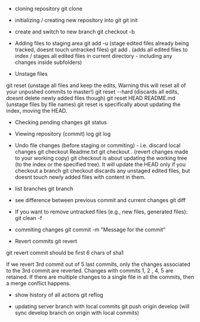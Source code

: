 - cloning repository
git clone <repoUrl>

- initializing / creating new repository into git
git init

- create and switch to new branch
git checkout -b <branchName>

- Adding files to staging area
git add -u (stage edited files already being tracked, doesnt touch untracked files)
git add . (adds all edited files to index / stages all edited files in current directory - including any changes inside subfolders)

- Unstage files

git reset (unstage all files and keep the edits, Warning this will reset all of your unpushed commits to master!)
git reset --hard (discards all edits, doesnt delete newly added files though)
git reset HEAD README.md (unstage files by file names)
git reset is specifically about updating the index, moving the HEAD.
 
- Checking pending changes
git status

- Viewing repository (commit) log
git log

- Undo file changes (before staging or commiting) - i.e. discard local changes
git checkout Readme.txt
git checkout . (revert changes made to your working copy)
git checkout is about updating the working tree (to the index or the specified tree). It will update the HEAD only if you checkout a branch
git checkout discards any unstaged edited files, but doesnt touch newly added files with content in them.

- list branches
git branch

- see difference between previous commit and current changes
git diff

- If you want to remove untracked files (e.g., new files, generated files): 
git clean -f

- commiting changes
git commit -m "Message for the commit"

- Revert commits
git revert <commit1> <commit2>

git revert commit should be first 6 chars of sha1

If we revert 3rd commit out of 5 last commits, only the changes associated to the 3rd commit are reverted. Changes with commits 1, 2 , 4, 5 are retained.
If there are multiple changes to a single file in all the commits, then a merge conflict happens.

- show history of all actions
git reflog

- updating server branch with local commits
git push origin develop (will sync develop branch on origin with local commits)